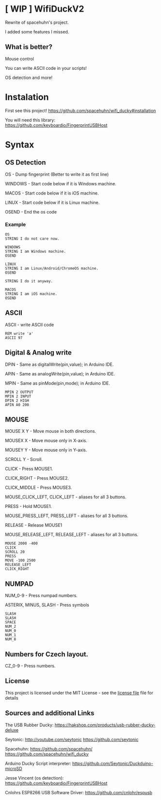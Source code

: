 # [ WIP ] WifiDuckV2
Rewrite of spacehuhn's project.

I added some features I missed.

## What is better?
Mouse control

You can write ASCII code in your scripts!

OS detection and more!

# Instalation
First see this project! https://github.com/spacehuhn/wifi_ducky#installation

You will need this library: https://github.com/keyboardio/FingerprintUSBHost

# Syntax

## OS Detection
OS - Dump fingerprint (Better to write it as first line)

WINDOWS - Start code below if it is Windows machine.

MACOS - Start code below if it is iOS machine.

LINUX - Start code below if it is Linux machine.

OSEND - End the os code

### Example
```Duckyscript
OS
STRING I do not care now.

WINDOWS
STRING I am Windows machine.
OSEND

LINUX
STRING I am Linux/Android/ChromeOS machine.
OSEND

STRING I do it anyway.

MACOS
STRING I am iOS machine.
OSEND
```

## ASCII
ASCII - write ASCII code
```Duckyscript
REM write 'a'
ASCII 97
```
## Digital & Analog write
DPIN - Same as digitalWrite(pin,value); in Arduino IDE.

APIN - Same as analogWrite(pin,value); in Arduino IDE.

MPIN - Same as pinMode(pin,mode); in Arduino IDE.

```Duckyscript
MPIN 2 OUTPUT
MPIN 2 INPUT
DPIN 2 HIGH
APIN A0 200
```

## MOUSE
MOUSE X Y - Move mouse in both directions.

MOUSEX X - Move mouse only in X-axis.

MOUSEY Y - Move mouse only in Y-axis.

SCROLL Y - Scroll.

CLICK - Press MOUSE1.

CLICK_RIGHT - Press MOUSE2.

CLICK_MIDDLE - Press MOUSE3.

MOUSE_CLICK_LEFT, CLICK_LEFT - aliases for all 3 buttons.

PRESS - Hold MOUSE1.

MOUSE_PRESS_LEFT, PRESS_LEFT - aliases for all 3 buttons.

RELEASE - Release MOUSE1

MOUSE_RELEASE_LEFT, RELEASE_LEFT - aliases for all 3 buttons.

```Duckyscript
MOUSE 2000 -400
CLICK
SCROLL 20
PRESS
MOVE -100 2500
RELEASE_LEFT
CLICK_RIGHT
```
## NUMPAD
NUM_0-9 - Press numpad numbers.

ASTERIX, MINUS, SLASH - Press symbols

```Duckyscript
SLASH
SLASH
SPACE
NUM_2
NUM_0
NUM_1
NUM_8
```

## Numbers for Czech layout.
CZ_0-9 - Press numbers.

## License
This project is licensed under the MIT License - see the [license file](LICENSE) file for details

## Sources and additional Links

The USB Rubber Ducky: https://hakshop.com/products/usb-rubber-ducky-deluxe

Seytonic: http://youtube.com/seytonic
          https://github.com/seytonic
          
Spacehuhn: https://github.com/spacehuhn/
           https://github.com/spacehuhn/wifi_ducky
          
Arduino Ducky Script interpreter: https://github.com/Seytonic/Duckduino-microSD

Jesse Vincent (os detection): https://github.com/keyboardio/FingerprintUSBHost

Cnlohrs ESP8266 USB Software Driver: https://github.com/cnlohr/espusb
